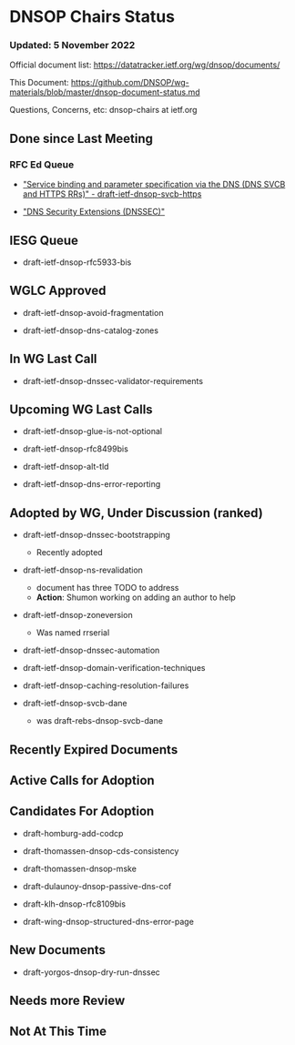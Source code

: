 # DNSOP Chairs Status
### Updated: 5 November 2022

Official document list: https://datatracker.ietf.org/wg/dnsop/documents/

This Document: https://github.com/DNSOP/wg-materials/blob/master/dnsop-document-status.md

Questions, Concerns, etc:  dnsop-chairs at ietf.org

## Done since Last Meeting

### RFC Ed Queue

* ["Service binding and parameter specification via the DNS (DNS SVCB and HTTPS RRs)" - draft-ietf-dnsop-svcb-https](https://datatracker.ietf.org/doc/draft-ietf-dnsop-svcb-https/)

* ["DNS Security Extensions (DNSSEC)"](https://datatracker.ietf.org/doc/draft-ietf-dnsop-dnssec-bcp/)

## IESG Queue

* draft-ietf-dnsop-rfc5933-bis

## WGLC Approved

* draft-ietf-dnsop-avoid-fragmentation

* draft-ietf-dnsop-dns-catalog-zones

## In WG Last Call

* draft-ietf-dnsop-dnssec-validator-requirements

## Upcoming WG Last Calls

* draft-ietf-dnsop-glue-is-not-optional

* draft-ietf-dnsop-rfc8499bis

* draft-ietf-dnsop-alt-tld

* draft-ietf-dnsop-dns-error-reporting

## Adopted by WG, Under Discussion (ranked)

* draft-ietf-dnsop-dnssec-bootstrapping
    - Recently adopted

* draft-ietf-dnsop-ns-revalidation
    - document has three TODO to address
    - **Action**: Shumon working on adding an author to help

* draft-ietf-dnsop-zoneversion
    - Was named rrserial

* draft-ietf-dnsop-dnssec-automation

* draft-ietf-dnsop-domain-verification-techniques

* draft-ietf-dnsop-caching-resolution-failures

* draft-ietf-dnsop-svcb-dane
    - was draft-rebs-dnsop-svcb-dane

## Recently Expired Documents

## Active Calls for Adoption

## Candidates For Adoption

* draft-homburg-add-codcp

* draft-thomassen-dnsop-cds-consistency

* draft-thomassen-dnsop-mske

* draft-dulaunoy-dnsop-passive-dns-cof

* draft-klh-dnsop-rfc8109bis

* draft-wing-dnsop-structured-dns-error-page

## New Documents

* draft-yorgos-dnsop-dry-run-dnssec

## Needs more Review

## Not At This Time

